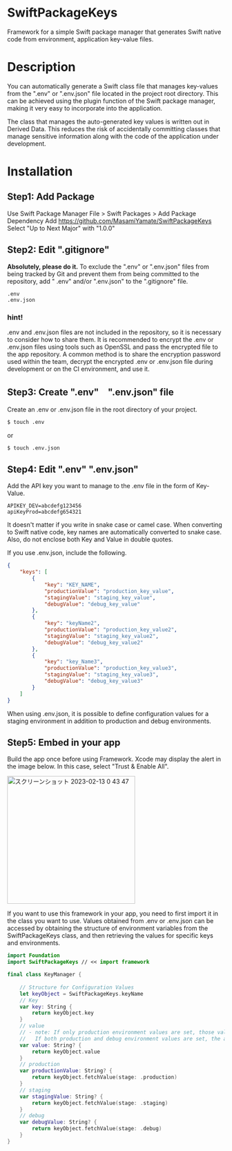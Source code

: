 # SwiftPackageKeys

Framework for a simple Swift package manager that generates Swift native code from environment, application key-value files.

# Description

You can automatically generate a Swift class file that manages key-values ​​from the ".env" or ".env.json" file located in the project root directory. This can be achieved using the plugin function of the Swift package manager, making it very easy to incorporate into the application.

The class that manages the auto-generated key values is written out in Derived Data. This reduces the risk of accidentally committing classes that manage sensitive information along with the code of the application under development.

# Installation

## Step1: Add Package

Use Swift Package Manager
File > Swift Packages > Add Package Dependency
Add https://github.com/MasamiYamate/SwiftPackageKeys
Select "Up to Next Major" with "1.0.0"

## Step2: Edit ".gitignore"

**Absolutely, please do it.**
To exclude the ".env" or ".env.json" files from being tracked by Git and prevent them from being committed to the repository, add " .env" and/or ".env.json" to the ".gitignore" file.

```.gitignore
.env
.env.json
```

### hint!

.env and .env.json files are not included in the repository, so it is necessary to consider how to share them.
It is recommended to encrypt the .env or .env.json files using tools such as OpenSSL and pass the encrypted file to the app repository.
A common method is to share the encryption password used within the team, decrypt the encrypted .env or .env.json file during development or on the CI environment, and use it.

## Step3: Create ".env"　".env.json" file

Create an .env or .env.json file in the root directory of your project.

```sh
$ touch .env
```

or

```sh
$ touch .env.json
```

## Step4: Edit ".env" ".env.json"

Add the API key you want to manage to the .env file in the form of Key-Value.

```
APIKEY_DEV=abcdefg123456
apiKeyProd=abcdefg654321
```

It doesn't matter if you write in snake case or camel case.
When converting to Swift native code, key names are automatically converted to snake case.
Also, do not enclose both Key and Value in double quotes.

If you use .env.json, include the following.

```json
{
    "keys": [
        {
            "key": "KEY_NAME",
            "productionValue": "production_key_value",
            "stagingValue": "staging_key_value",
            "debugValue": "debug_key_value"
        },
        {
            "key": "keyName2",
            "productionValue": "production_key_value2",
            "stagingValue": "staging_key_value2",
            "debugValue": "debug_key_value2"
        },
        {
            "key": "key_Name3",
            "productionValue": "production_key_value3",
            "stagingValue": "staging_key_value3",
            "debugValue": "debug_key_value3"
        }
    ]
}
```

When using .env.json, it is possible to define configuration values for a staging environment in addition to production and debug environments.

## Step5: Embed in your app

Build the app once before using Framework.
Xcode may display the alert in the image below.
In this case, select "Trust & Enable All".

<img width="296" alt="スクリーンショット 2023-02-13 0 43 47" src="https://user-images.githubusercontent.com/5555537/218321214-6bd49807-c35d-48f0-b4b4-125dca30423a.png">

If you want to use this framework in your app, you need to first import it in the class you want to use. Values obtained from .env or .env.json can be accessed by obtaining the structure of environment variables from the SwiftPackageKeys class, and then retrieving the values for specific keys and environments.

```swift
import Foundation
import SwiftPackageKeys // << import framework

final class KeyManager {
    
    // Structure for Configuration Values
    let keyObject = SwiftPackageKeys.keyName
    // Key
    var key: String {
        return keyObject.key
    }
    // value
    // - note: If only production environment values are set, those values will be used. 
    //   If both production and debug environment values are set, the appropriate environment variables will be used based on the app's Debug/Release flags.
    var value: String? {
        return keyObject.value
    }
    // production
    var productionValue: String? {
        return keyObject.fetchValue(stage: .production)
    }
    // staging
    var stagingValue: String? {
        return keyObject.fetchValue(stage: .staging)
    }
    // debug
    var debugValue: String? {
        return keyObject.fetchValue(stage: .debug)
    }
}
```